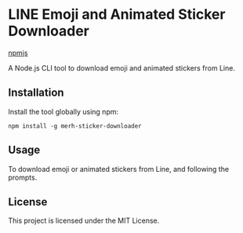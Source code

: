 # LINE Emoji and Animated Sticker Downloader

[npmjs](https://www.npmjs.com/package/merh-sticker-downloader)

A Node.js CLI tool to download emoji and animated stickers from Line.

## Installation

Install the tool globally using npm:

```shell
npm install -g merh-sticker-downloader
```

## Usage

To download emoji or animated stickers from Line, and following the prompts.

## License

This project is licensed under the MIT License.
